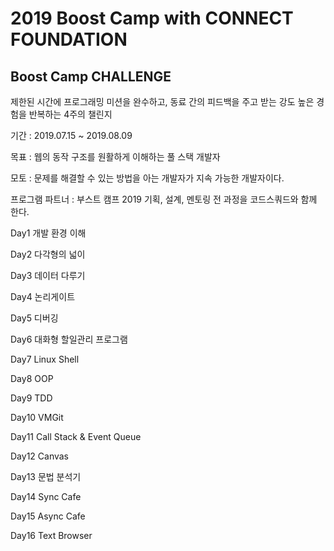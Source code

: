 # 2019 Boost Camp with CONNECT FOUNDATION 

## Boost Camp CHALLENGE

제한된 시간에 프로그래밍 미션을 완수하고, 동료 간의 피드백을 주고 받는 강도 높은 경험을 반복하는 4주의 챌린지

기간 : 2019.07.15 ~ 2019.08.09

목표 : 웹의 동작 구조를 원활하게 이해하는 풀 스택 개발자

모토 : 문제를 해결할 수 있는 방법을 아는 개발자가 지속 가능한 개발자이다.

프로그램 파트너 : 부스트 캠프 2019 기획, 설계, 멘토링 전 과정을 코드스쿼드와 함께 한다.

Day1 개발 환경 이해

Day2 다각형의 넓이

Day3 데이터 다루기

Day4 논리게이트

Day5 디버깅

Day6 대화형 할일관리 프로그램

Day7 Linux Shell

Day8 OOP

Day9 TDD

Day10 VMGit

Day11 Call Stack & Event Queue

Day12 Canvas

Day13 문법 분석기

Day14 Sync Cafe

Day15 Async Cafe

Day16 Text Browser

